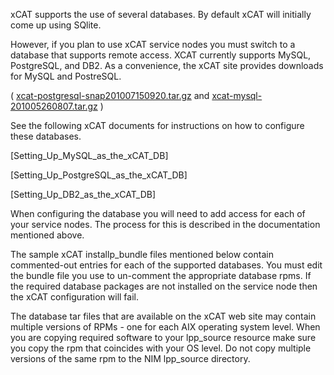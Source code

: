 xCAT supports the use of several databases. By default xCAT will initially come up using SQlite. 

However, if you plan to use xCAT service nodes you must switch to a database that supports remote access. XCAT currently supports MySQL, PostgreSQL, and DB2. As a convenience, the xCAT site provides downloads for MySQL and PostreSQL. 

( [xcat-postgresql-snap201007150920.tar.gz](http://sourceforge.net/projects/xcat/files/xcat-dep/2.x_AIX/xcat-postgresql-snap201007150920.tar.gz/download) and [xcat-mysql-201005260807.tar.gz](http://sourceforge.net/projects/xcat/files/xcat-dep/2.x_AIX/xcat-mysql-201005260807.tar.gz/download) ) 

See the following xCAT documents for instructions on how to configure these databases. 

[Setting_Up_MySQL_as_the_xCAT_DB] 

[Setting_Up_PostgreSQL_as_the_xCAT_DB] 

[Setting_Up_DB2_as_the_xCAT_DB] 

When configuring the database you will need to add access for each of your service nodes. The process for this is described in the documentation mentioned above. 

The sample xCAT installp_bundle files mentioned below contain commented-out entries for each of the supported databases. You must edit the bundle file you use to un-comment the appropriate database rpms. If the required database packages are not installed on the service node then the xCAT configuration will fail. 

The database tar files that are available on the xCAT web site may contain multiple versions of RPMs - one for each AIX operating system level. When you are copying required software to your lpp_source resource make sure you copy the rpm that coincides with your OS level. Do not copy multiple versions of the same rpm to the NIM lpp_source directory. 
